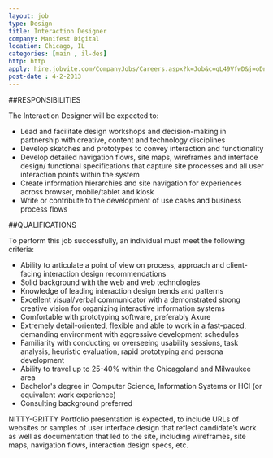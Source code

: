 ```yaml
---
layout: job
type: Design
title: Interaction Designer
company: Manifest Digital
location: Chicago, IL
categories: [main , il-des]
http: http
apply: hire.jobvite.com/CompanyJobs/Careers.aspx?k=Job&c=qL49VfwD&j=oDnjXfw0
post-date : 4-2-2013
---
```


##RESPONSIBILITIES 

The Interaction Designer will be expected to:

* Lead and facilitate design workshops and decision-making in partnership with creative, content and technology disciplines
* Develop sketches and prototypes to convey interaction and functionality
* Develop detailed navigation flows, site maps, wireframes and interface design/ functional specifications that capture site processes and all user interaction points within the system
* Create information hierarchies and site navigation for experiences across browser, mobile/tablet and kiosk
* Write or contribute to the development of use cases and business process flows

##QUALIFICATIONS 

To perform this job successfully, an individual must meet the following criteria:

* Ability to articulate a point of view on process, approach and client-facing interaction design recommendations
* Solid background with the web and web technologies
* Knowledge of leading interaction design trends and patterns
* Excellent visual/verbal communicator with a demonstrated strong creative vision for organizing interactive information systems
* Comfortable with prototyping software, preferably Axure
* Extremely detail-oriented, flexible and able to work in a fast-paced, demanding environment with aggressive development schedules
* Familiarity with conducting or overseeing usability sessions, task analysis, heuristic evaluation, rapid prototyping and persona development
* Ability to travel up to 25-40% within the Chicagoland and Milwaukee area
* Bachelor's degree in Computer Science, Information Systems or HCI (or equivalent work experience)
* Consulting background preferred

NITTY-GRITTY Portfolio presentation is expected, to include URLs of websites or samples of user interface design that reflect candidate’s work as well as documentation that led to the site, including wireframes, site maps, navigation flows, interaction design specs, etc.